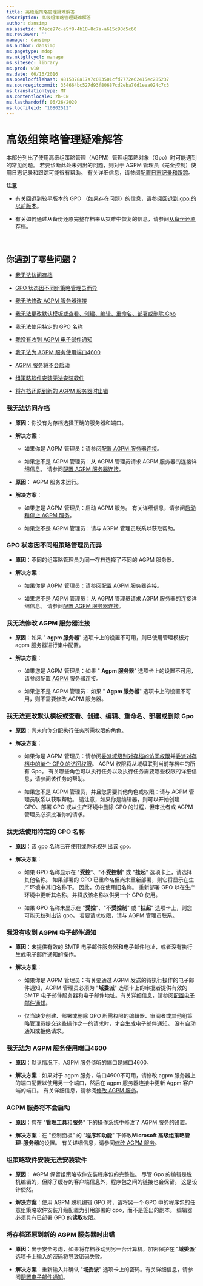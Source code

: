 ```yaml
---
title: 高级组策略管理疑难解答
description: 高级组策略管理疑难解答
author: dansimp
ms.assetid: f7ece97c-e9f8-4b18-8c7a-a615c98d5c60
ms.reviewer: ''
manager: dansimp
ms.author: dansimp
ms.pagetype: mdop
ms.mktglfcycl: manage
ms.sitesec: library
ms.prod: w10
ms.date: 06/16/2016
ms.openlocfilehash: 4815378a17a7c083501cfd7772e62415ec285237
ms.sourcegitcommit: 354664bc527d93f80687cd2eba70d1eea024c7c3
ms.translationtype: MT
ms.contentlocale: zh-CN
ms.lasthandoff: 06/26/2020
ms.locfileid: "10802512"
---
```

# 高级组策略管理疑难解答


本部分列出了使用高级组策略管理（AGPM）管理组策略对象（Gpo）时可能遇到的常见问题。 若要诊断此处未列出的问题，则对于 AGPM 管理员（完全控制）使用日志记录和跟踪可能很有帮助。 有关详细信息，请参阅[配置日志记录和跟踪](configure-logging-and-tracing-agpm30ops.md)。

**注意**  
-   有关回退到较早版本的 GPO （如果存在问题）的信息，请参阅回退[到 gpo 的以前版本](roll-back-to-a-previous-version-of-a-gpo-agpm30ops.md)。

-   有关如何通过从备份还原完整存档来从灾难中恢复的信息，请参阅[从备份还原存档](restore-the-archive-from-a-backup.md)。

 

## 你遇到了哪些问题？


-   [我无法访问存档](#bkmk-access-an-archive)

-   [GPO 状态因不同组策略管理员而异](#bkmk-state-varies)

-   [我无法修改 AGPM 服务器连接](#bkmk-modify-archive-location)

-   [我无法更改默认模板或查看、创建、编辑、重命名、部署或删除 Gpo](#bkmk-perform-task)

-   [我无法使用特定的 GPO 名称](#bkmk-use-particular-name)

-   [我没有收到 AGPM 电子邮件通知](#bkmk-email)

-   [我无法为 AGPM 服务使用端口4600](#bkmk-port)

-   [AGPM 服务将不会启动](#bkmk-not-start)

-   [组策略软件安装无法安装软件](#bkmk-software-installation)

-   [将存档还原到新的 AGPM 服务器时出错](#bkmk-error-on-restore)

### <a href="" id="bkmk-access-an-archive"></a>我无法访问存档

-   **原因**：你没有为存档选择正确的服务器和端口。

-   **解决方案**：

    -   如果你是 AGPM 管理员：请参阅[配置 AGPM 服务器连接](configure-agpm-server-connections-agpm30ops.md)。

    -   如果您不是 AGPM 管理员：从 AGPM 管理员请求 AGPM 服务器的连接详细信息。 请参阅[配置 AGPM 服务器连接](configure-an-agpm-server-connection-reviewer-agpm30ops.md)。

-   **原因**： AGPM 服务未运行。

-   **解决方案**：

    -   如果您是 AGPM 管理员：启动 AGPM 服务。 有关详细信息，请参阅[启动和停止 AGPM 服务](start-and-stop-the-agpm-service-agpm30ops.md)。

    -   如果您不是 AGPM 管理员：请与 AGPM 管理员联系以获取帮助。

### <a href="" id="bkmk-state-varies"></a>GPO 状态因不同组策略管理员而异

-   **原因**：不同的组策略管理员为同一存档选择了不同的 AGPM 服务器。

-   **解决方案**：

    -   如果你是 AGPM 管理员：请参阅[配置 AGPM 服务器连接](configure-agpm-server-connections-agpm30ops.md)。

    -   如果您不是 AGPM 管理员：从 AGPM 管理员请求 AGPM 服务器的连接详细信息。 请参阅[配置 AGPM 服务器连接](configure-an-agpm-server-connection-reviewer-agpm30ops.md)。

### <a href="" id="bkmk-modify-archive-location"></a>我无法修改 AGPM 服务器连接

-   **原因**：如果 " **agpm 服务器**" 选项卡上的设置不可用，则已使用管理模板对 agpm 服务器进行集中配置。

-   **解决方案**：

    -   如果您是 AGPM 管理员：如果 " **Agpm 服务器**" 选项卡上的设置不可用，请参阅[配置 AGPM 服务器连接](configure-agpm-server-connections-agpm30ops.md)。

    -   如果您不是 AGPM 管理员：如果 " **Agpm 服务器**" 选项卡上的设置不可用，则不需要修改 AGPM 服务器。

### <a href="" id="bkmk-perform-task"></a>我无法更改默认模板或查看、创建、编辑、重命名、部署或删除 Gpo

-   **原因**：尚未向你分配执行任务所需权限的角色。

-   **解决方案**：

    -   如果你是 AGPM 管理员：请参阅[委派域级别对存档的访问权限](delegate-domain-level-access-to-the-archive-agpm30ops.md)并[委派对存档中的单个 GPO 的访问权限](delegate-access-to-an-individual-gpo-in-the-archive-agpm30ops.md)。 AGPM 权限将从域级联到当前存档中的所有 Gpo。 有关哪些角色可以执行任务以及执行任务需要哪些权限的详细信息，请参阅该任务的帮助。

    -   如果您不是 AGPM 管理员，并且您需要其他角色或权限：请与 AGPM 管理员联系以获取帮助。 请注意，如果你是编辑器，则可以开始创建 GPO、部署 GPO 或从生产环境中删除 GPO 的过程，但审批者或 AGPM 管理员必须批准你的请求。

### <a href="" id="bkmk-use-particular-name"></a>我无法使用特定的 GPO 名称

-   **原因**：该 gpo 名称已在使用或你无权列出该 gpo。

-   **解决方案**：

    -   如果 GPO 名称显示在 "**受控**"、"不**受控制**" 或 "**挂起**" 选项卡上，请选择其他名称。 如果部署的 GPO 已重命名但尚未重新部署，则它将显示在生产环境中其旧名称下。 因此，仍在使用旧名称。 重新部署 GPO 以在生产环境中更新其名称，并释放该名称以供另一个 GPO 使用。

    -   如果 GPO 名称未显示在 "**受控**"、"不**受控制**" 或 "**挂起**" 选项卡上，则您可能无权列出该 gpo。 若要请求权限，请与 AGPM 管理员联系。

### <a href="" id="bkmk-email"></a>我没有收到 AGPM 电子邮件通知

-   **原因**：未提供有效的 SMTP 电子邮件服务器和电子邮件地址，或者没有执行生成电子邮件通知的操作。

-   **解决方案**：

    -   如果你是 AGPM 管理员：有关要通过 AGPM 发送的待执行操作的电子邮件通知，AGPM 管理员必须为 "**域委派**" 选项卡上的审批者提供有效的 SMTP 电子邮件服务器和电子邮件地址。有关详细信息，请参阅[配置电子邮件通知](configure-e-mail-notification-agpm30ops.md)。

    -   仅当缺少创建、部署或删除 GPO 所需权限的编辑器、审阅者或其他组策略管理员提交这些操作之一的请求时，才会生成电子邮件通知。 没有自动通知或拒绝请求。

### <a href="" id="bkmk-port"></a>我无法为 AGPM 服务使用端口4600

-   **原因**：默认情况下，AGPM 服务侦听的端口是端口4600。

-   **解决方案**：如果对于 agpm 服务，端口4600不可用，请修改 agpm 服务器上的端口配置以使用另一个端口，然后在 agpm 服务器连接中更新 Agpm 客户端的端口。 有关详细信息，请参阅[修改 AGPM 服务](modify-the-agpm-service-agpm30ops.md)。

### <a href="" id="bkmk-not-start"></a>AGPM 服务将不会启动

-   **原因**：您在 "**管理工具**和**服务**" 下的操作系统中修改了 AGPM 服务的设置。

-   **解决方案**：在 "控制面板" 的 "**程序和功能**" 下修改**Microsoft 高级组策略管理-服务器**的设置。 有关详细信息，请参阅[修改 AGPM 服务](modify-the-agpm-service-agpm30ops.md)。

### <a href="" id="bkmk-software-installation"></a>组策略软件安装无法安装软件

-   **原因**： AGPM 保留组策略软件安装程序包的完整性。 尽管 Gpo 的编辑是脱机编辑的，但除了缓存的客户端信息外，程序包之间的链接也会保留。 这是设计使然。

-   **解决方案**：使用 AGPM 脱机编辑 GPO 时，请将另一个 GPO 中的程序包的任意组策略软件安装升级配置为引用部署的 gpo，而不是签出的副本。 编辑器必须具有已部署 GPO 的**读取**权限。

### <a href="" id="bkmk-error-on-restore"></a>将存档还原到新的 AGPM 服务器时出错

-   **原因**：出于安全考虑，如果将存档移动到另一台计算机，加密保护在 "**域委派**" 选项卡上输入的密码将导致密码失败。

-   **解决方案**：重新输入并确认 "**域委派**" 选项卡上的密码。有关详细信息，请参阅[配置电子邮件通知](configure-e-mail-notification-agpm30ops.md)。

 

 





